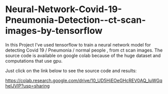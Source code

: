 # Neural-Network-Covid-19-Pneumonia-Detection--ct-scan-images-by-tensorflow

In this Project I’ve used tensorflow to train a neural network model for detecting Covid 19 / Pneumonia / normal people , from ct scan images. The source code is available on google colab because of the huge dataset and computations that use gpu.

Just click on the link below to see the source code and results:

https://colab.research.google.com/drive/10_UD5HiEOeGHcREV0AQ_luWGqheIJVlP?usp=sharing
